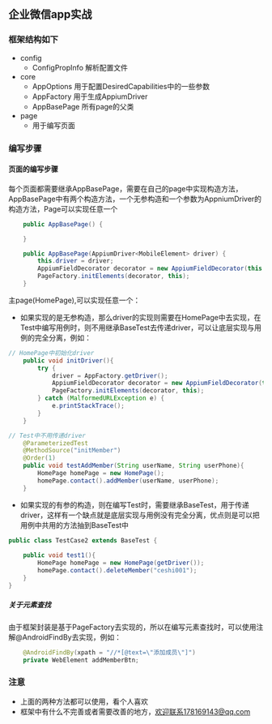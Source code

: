## 企业微信app实战

### 框架结构如下

- config
  - ConfigPropInfo  解析配置文件
- core
  - AppOptions  用于配置DesiredCapabilities中的一些参数
  - AppFactory  用于生成AppiumDriver
  - AppBasePage  所有page的父类
- page
  - 用于编写页面



### 编写步骤

#### 页面的编写步骤

每个页面都需要继承AppBasePage，需要在自己的page中实现构造方法，AppBasePage中有两个构造方法，一个无参构造和一个参数为AppniumDriver的构造方法，Page可以实现任意一个

```java
	public AppBasePage() {

	}

	public AppBasePage(AppiumDriver<MobileElement> driver) {
		this.driver = driver;
		AppiumFieldDecorator decorator = new AppiumFieldDecorator(this.driver, Duration.ofMillis(5000));
		PageFactory.initElements(decorator, this);
	}
```

主page(HomePage),可以实现任意一个：

- 如果实现的是无参构造，那么driver的实现则需要在HomePage中去实现，在Test中编写用例时，则不用继承BaseTest去传递driver，可以让底层实现与用例的完全分离，例如：

```java
// HomePage中初始化driver
	public void initDriver(){
		try {
			driver = AppFactory.getDriver();
			AppiumFieldDecorator decorator = new AppiumFieldDecorator(this.driver, Duration.ofMillis(6000));
			PageFactory.initElements(decorator, this);
		} catch (MalformedURLException e) {
			e.printStackTrace();
		}
	}

// Test中不用传递driver
	@ParameterizedTest
	@MethodSource("initMember")
	@Order(1)
	public void testAddMember(String userName, String userPhone){
		HomePage homePage = new HomePage();
		homePage.contact().addMember(userName, userPhone);
	}
```

- 如果实现的有参的构造，则在编写Test时，需要继承BaseTest，用于传递driver，这样有一个缺点就是底层实现与用例没有完全分离，优点则是可以把用例中共用的方法抽到BaseTest中

```java
public class TestCase2 extends BaseTest {
	
	public void test1(){
		HomePage homePage = new HomePage(getDriver());
		homePage.contact().deleteMember("ceshi001");
	}
}
```

##### 关于元素查找

由于框架封装是基于PageFactory去实现的，所以在编写元素查找时，可以使用注解@AndroidFindBy去实现，例如：

```java
	@AndroidFindBy(xpath = "//*[@text=\"添加成员\"]")
	private WebElement addMemberBtn;
```



### 注意

- 上面的两种方法都可以使用，看个人喜欢
- 框架中有什么不完善或者需要改善的地方，欢迎联系178169143@qq.com